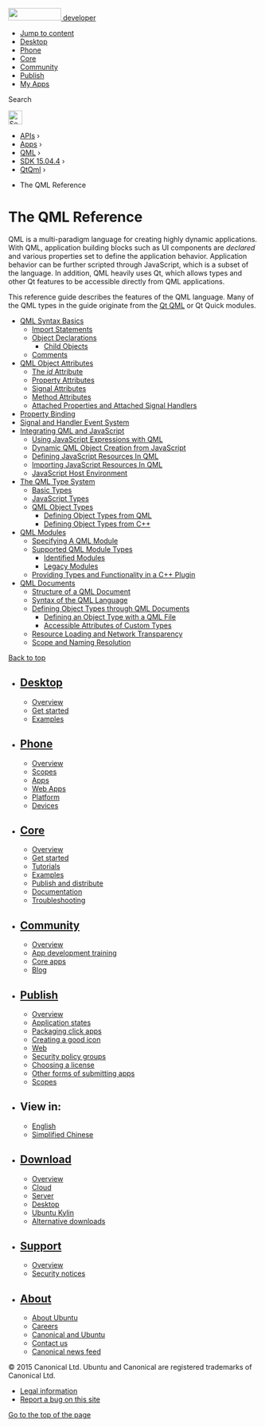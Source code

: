 <a href="https://developer.ubuntu.com/" class="logo-ubuntu"><img src="https://developer.ubuntu.com/assets/sites/ubuntu/latest/u/img/logos/logo-ubuntu-orange.svg" width="106" height="25" /> <span>developer</span></a>

-   [Jump to content](index.html#main-content)
-   [Desktop](https://developer.ubuntu.com/en/desktop/)
-   [Phone](https://developer.ubuntu.com/en/phone/)
-   [Core](https://developer.ubuntu.com/core)
-   [Community](https://developer.ubuntu.com/en/community/)
-   [Publish](https://developer.ubuntu.com/en/publish/)
-   [My Apps](https://myapps.developer.ubuntu.com/)

Search

<img src="https://developer.ubuntu.com/assets/sites/ubuntu/latest/u/img/search-white.svg" alt="Search" height="28" />

-   [APIs](../../../../index.html) ›
-   [Apps](../../../index.html) ›
-   [QML](../../index.html) ›
-   <a href="../index.html" class="sub-nav-item">SDK 15.04.4</a> ›
-   <a href="../QtQml/index.html" class="sub-nav-item">QtQml</a> ›

<!-- -->

-   The QML Reference

The QML Reference
=================

<span class="subtitle"></span>
<span id="details"></span>
QML is a multi-paradigm language for creating highly dynamic applications. With QML, application building blocks such as UI components are *declared* and various properties set to define the application behavior. Application behavior can be further scripted through JavaScript, which is a subset of the language. In addition, QML heavily uses Qt, which allows types and other Qt features to be accessible directly from QML applications.

This reference guide describes the features of the QML language. Many of the QML types in the guide originate from the [Qt QML](../QtQml.qtqml-index/index.html) or Qt Quick modules.

-   [QML Syntax Basics](../QtQml.qtqml-syntax-basics/index.html)
    -   [Import Statements](../QtQml.qtqml-syntax-imports/index.html)
    -   [Object Declarations](../QtQml.qtqml-syntax-basics/index.html#object-declarations)
        -   [Child Objects](../QtQml.qtqml-syntax-basics/index.html#child-objects)
    -   [Comments](../QtQml.qtqml-syntax-basics/index.html#comments)
-   [QML Object Attributes](../QtQml.qtqml-syntax-objectattributes/index.html)
    -   [The *id* Attribute](../QtQml.qtqml-syntax-objectattributes/index.html#the-id-attribute)
    -   [Property Attributes](../QtQml.qtqml-syntax-objectattributes/index.html#property-attributes)
    -   [Signal Attributes](../QtQml.qtqml-syntax-objectattributes/index.html#signal-attributes)
    -   [Method Attributes](../QtQml.qtqml-syntax-objectattributes/index.html#method-attributes)
    -   [Attached Properties and Attached Signal Handlers](../QtQml.qtqml-syntax-objectattributes/index.html#attached-properties-and-attached-signal-handlers)
-   [Property Binding](../QtQml.qtqml-syntax-propertybinding/index.html)
-   [Signal and Handler Event System](../QtQml.qtqml-syntax-signals/index.html)
-   [Integrating QML and JavaScript](../QtQml.qtqml-javascript-topic/index.html)
    -   [Using JavaScript Expressions with QML](../QtQml.qtqml-javascript-expressions/index.html)
    -   [Dynamic QML Object Creation from JavaScript](../QtQml.qtqml-javascript-dynamicobjectcreation/index.html)
    -   [Defining JavaScript Resources In QML](../QtQml.qtqml-javascript-resources/index.html)
    -   [Importing JavaScript Resources In QML](../QtQml.qtqml-javascript-imports/index.html)
    -   [JavaScript Host Environment](../QtQml.qtqml-javascript-hostenvironment/index.html)
-   [The QML Type System](../QtQml.qtqml-typesystem-topic/index.html)
    -   [Basic Types](../QtQml.qtqml-typesystem-basictypes/index.html)
    -   [JavaScript Types](../QtQml.qtqml-typesystem-topic/index.html#javascript-types)
    -   [QML Object Types](../QtQml.qtqml-typesystem-objecttypes/index.html)
        -   [Defining Object Types from QML](../QtQml.qtqml-documents-definetypes/index.html)
        -   [Defining Object Types from C++](../QtQml.qtqml-cppintegration-definetypes/index.html)
-   [QML Modules](../QtQml.qtqml-modules-topic/index.html)
    -   [Specifying A QML Module](../QtQml.qtqml-modules-qmldir/index.html)
    -   [Supported QML Module Types](../QtQml.qtqml-modules-topic/index.html#supported-qml-module-types)
        -   [Identified Modules](../QtQml.qtqml-modules-identifiedmodules/index.html)
        -   [Legacy Modules](../QtQml.qtqml-modules-legacymodules/index.html)
    -   [Providing Types and Functionality in a C++ Plugin](../QtQml.qtqml-modules-cppplugins/index.html)
-   [QML Documents](../QtQml.qtqml-documents-topic/index.html)
    -   [Structure of a QML Document](../QtQml.qtqml-documents-structure/index.html)
    -   [Syntax of the QML Language](../QtQml.qtqml-documents-topic/index.html#syntax-of-the-qml-language)
    -   [Defining Object Types through QML Documents](../QtQml.qtqml-documents-definetypes/index.html)
        -   [Defining an Object Type with a QML File](../QtQml.qtqml-documents-definetypes/index.html#defining-an-object-type-with-a-qml-file)
        -   [Accessible Attributes of Custom Types](../QtQml.qtqml-documents-definetypes/index.html#accessible-attributes-of-custom-types)
    -   [Resource Loading and Network Transparency](../QtQml.qtqml-documents-networktransparency/index.html)
    -   [Scope and Naming Resolution](../QtQml.qtqml-documents-scope/index.html)

[Back to top](index.html#)

-   [Desktop](https://developer.ubuntu.com/en/desktop/)
    ---------------------------------------------------

    -   [Overview](https://developer.ubuntu.com/en/desktop/)
    -   [Get started](http://snapcraft.io/?utm_source=developer.ubuntu.com&utm_medium=devportal&utm_term=snaps%20snapcraft%20desktop&utm_content=menu&utm_campaign=duc_snappers)
    -   [Examples](https://github.com/ubuntu/snappy-playpen)

-   [Phone](https://developer.ubuntu.com/en/phone/)
    -----------------------------------------------

    -   [Overview](https://developer.ubuntu.com/en/phone/)
    -   [Scopes](https://developer.ubuntu.com/en/phone/scopes/)
    -   [Apps](https://developer.ubuntu.com/en/phone/apps/)
    -   [Web Apps](https://developer.ubuntu.com/en/phone/web/)
    -   [Platform](https://developer.ubuntu.com/en/phone/platform/)
    -   [Devices](https://developer.ubuntu.com/en/phone/devices/)

-   [Core](https://developer.ubuntu.com/core)
    -----------------------------------------

    -   [Overview](https://developer.ubuntu.com/core)
    -   [Get started](https://developer.ubuntu.com/core/get-started)
    -   [Tutorials](https://developer.ubuntu.com/core/tutorials)
    -   [Examples](https://developer.ubuntu.com/core/examples)
    -   [Publish and distribute](https://developer.ubuntu.com/core/publish-and-distribute)
    -   [Documentation](https://developer.ubuntu.com/core/documentation)
    -   [Troubleshooting](https://developer.ubuntu.com/core/troubleshooting)

-   [Community](https://developer.ubuntu.com/en/community/)
    -------------------------------------------------------

    -   [Overview](https://developer.ubuntu.com/en/community/)
    -   [App development training](https://developer.ubuntu.com/en/community/training/)
    -   [Core apps](https://developer.ubuntu.com/en/community/core-apps/)
    -   [Blog](https://developer.ubuntu.com/en/community/blog/)

-   [Publish](https://developer.ubuntu.com/en/publish/)
    ---------------------------------------------------

    -   [Overview](https://developer.ubuntu.com/en/publish/)
    -   [Application states](https://developer.ubuntu.com/en/publish/application-states/)
    -   [Packaging click apps](https://developer.ubuntu.com/en/publish/packaging-click-apps/)
    -   [Creating a good icon](https://developer.ubuntu.com/en/publish/creating-a-good-icon/)
    -   [Web](https://developer.ubuntu.com/en/publish/web/)
    -   [Security policy groups](https://developer.ubuntu.com/en/publish/security-policy-groups/)
    -   [Choosing a license](https://developer.ubuntu.com/en/publish/choosing-a-license/)
    -   [Other forms of submitting apps](https://developer.ubuntu.com/en/publish/other-forms-of-submitting-apps/)
    -   [Scopes](https://developer.ubuntu.com/en/publish/scopes/)

-   View in:
    --------

    -   [English](index.html "Change to language: English")
    -   [Simplified Chinese](index.html "Change to language: Simplified Chinese")

-   [Download](http://ubuntu.com/download/)
    ---------------------------------------

    -   [Overview](http://ubuntu.com/download)
    -   [Cloud](http://ubuntu.com/download/cloud)
    -   [Server](http://ubuntu.com/download/server)
    -   [Desktop](http://ubuntu.com/download/desktop)
    -   [Ubuntu Kylin](http://ubuntu.com/download/ubuntu-kylin)
    -   [Alternative downloads](http://ubuntu.com/download/alternative-downloads)

-   [Support](http://ubuntu.com/support/)
    -------------------------------------

    -   [Overview](http://ubuntu.com/support)
    -   [Security notices](http://www.ubuntu.com/usn/)

-   [About](http://ubuntu.com/about/)
    ---------------------------------

    -   [About Ubuntu](http://ubuntu.com/about/about-ubuntu)
    -   [Careers](http://www.canonical.com/careers)
    -   [Canonical and Ubuntu](http://ubuntu.com/about/canonical-and-ubuntu)
    -   [Contact us](http://ubuntu.com/about/contact-us)
    -   [Canonical news feed](http://insights.ubuntu.com/feed/)

© 2015 Canonical Ltd. Ubuntu and Canonical are registered trademarks of Canonical Ltd.

-   [Legal information](http://www.ubuntu.com/legal)
-   [Report a bug on this site](https://bugs.launchpad.net/developer-ubuntu-com/)

<span class="accessibility-aid">[Go to the top of the page](index.html#)</span>
